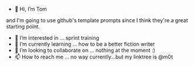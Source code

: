 - 👋 Hi, I’m Tom

and I'm going to use github's template prompts since I think they're a great starting point.

- 👀 I’m interested in ... sprint training
- 🌱 I’m currently learning ... how to be a better fiction writer
- 💞️ I’m looking to collaborate on ... nothing at the moment :)
- 📫 How to reach me ... no way currently...but my linktree is @m0t

